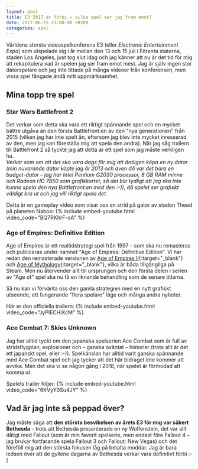 ```yaml
---
layout: post
title: E3 2017 är förbi – vilka spel ser jag fram emot?
date: 2017-06-15 23:00:00 +0200
categories: spel
---
```


Världens storsta videospelkonferens E3 (eller *Electronic Entertainment Expo*) som utspelade sig i år mellan den 13 och 15 juli i Förenta staterna, staden Los Angeles, just tog slut idag och jag känner att nu är det tid för mig att rekapitulera vad är spelen jag ser fram emot mest. Jag är själv ingen stor datorspelare och jag inte tittade på många videoer från konferensen, men vissa spel fångade ändå mitt uppmärksamhet.

## Mina topp tre spel

### Star Wars Battlefront 2

Det verkar som detta ska vara ett riktigt spännande spel och en mycket bättre utgåva än den första Battlefront:en av den "nya generationen" från 2015 (vilken jag har inte spelt än, eftersom jag blev inte mycket inresserad av den, men jag kan föreställa mig att spela den andra). När jag såg trailern till Battlefront 2 så tyckte jag att detta är ett spel som jag måste verkligen ha.  
*Verkar som om att det ska vara dags för mig att äntligen köpa en ny dator (min nuvarande dator köpte jag år 2013 och även då var det bara en budget-dator – jag har Intel Pentium G2030 processor, 8 GB RAM minne och Radeon HD 7850 som grafikkortet, så det blir tydligt att jag ska inte kunna spela den nya Battlefront:en med den :-)), då spelet ser grafiskt väldigt bra ut och jag vill riktigt spela det.*

Detta är en gameplay video som visar oss en strid på gator av staden Theed på planeten Naboo:
{% include embed-youtube.html video_code="BQ7RKhrF-oA" %}

### Age of Empires: Definitive Edition

Age of Empires är ett realtidstrategi spel från 1997 – som ska nu remasteras och publiceras under namnet "Age of Empires: Definitive Edition". Vi har redan den remasterade versionen av [Age of Empires II](http://store.steampowered.com/app/221380/Age_of_Empires_II_HD/){:target="_blank"} och [Age of Mythology](http://store.steampowered.com/app/266840/Age_of_Mythology_Extended_Edition/){:target="_blank"}, vilka är båda tillgängliga på Steam. Men nu återvender allt till ursprungen och den första delen i serien av "Age of" spel ska nu få en liknande behandling som de senare titlarna. 

Så nu kan vi förvänta oss den gamla strategien med en nytt grafiskt utseende, ett fungerande "flera spelare" läge och många andra nyheter.

Här er den officiella trailern:
{% include embed-youtube.html video_code="JyPlECHiXcM" %}

### Ace Combat 7: Skies Unknown

Jag har alltid tyckt om den japanska spelserien Ace Combat som är full av stridsflygplan, explosioner och – ganska oväntat – historier (trots allt är det ett japanskt spel, eller :-)). Spelkänslan har alltid varit ganska spännande med Ace Combat spel och jag tycker att det här bidraget inte kommer att avvika. Men det ska vi se någon gång i 2018, när spelet är förmodad att komma ut.

Spelets trailer följer:
{% include embed-youtube.html video_code="6KVyY0Su4JY" %}

## Vad är jag inte så peppad över?

Jag måste säga att **den största besvikelsen av årets E3 för mig var säkert Bethesda** – trots att Bethesda presenterade en ny Wolfenstein, det var allt dåligt med Fallout (som är min favorit spelserie, men endast före Fallout 4 – jag brukar fortfarande spela Fallout 3 och Fallout: New Vegas) och det föreföll mig att den största fokusen låg på betalta moddar. Jag är bara ledsen över att de gyllene dagarna av Bethesda verkar vara definitivt förbi :-(